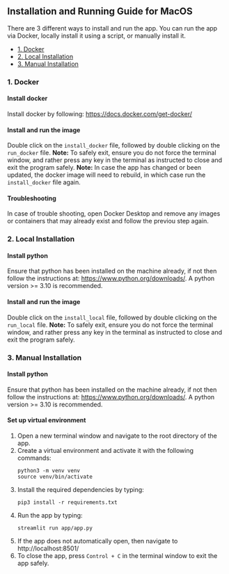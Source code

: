 <!-- omit in toc -->
## Installation and Running Guide for MacOS

There are 3 different ways to install and run the app. You can run the app via Docker, locally install it using a script, or manually install it.

- [1. Docker](#1-docker)
- [2. Local Installation](#2-local-installation)
- [3. Manual Installation](#3-manual-installation)

### 1. Docker

<!-- omit in toc -->
#### Install docker
Install docker by following: https://docs.docker.com/get-docker/

<!-- omit in toc -->
#### Install and run the image
Double click on the `install_docker` file, followed by double clicking on the `run_docker` file.
**Note:** To safely exit, ensure you do not force the terminal window, and rather press any key in the terminal as instructed to close and exit the program safely.
**Note:** In case the app has changed or been updated, the docker image will need to rebuild, in which case run the `install_docker` file again.

<!-- omit in toc -->
#### Troubleshooting
In case of trouble shooting, open Docker Desktop and remove any images or containers that may already exist and follow the previou step again.

### 2. Local Installation

<!-- omit in toc -->
#### Install python
Ensure that python has been installed on the machine already, if not then follow the instructions at: https://www.python.org/downloads/.
A python version >= 3.10 is recommended.

<!-- omit in toc -->
#### Install and run the image
Double click on the `install_local` file, followed by double clicking on the `run_local` file.
**Note:** To safely exit, ensure you do not force the terminal window, and rather press any key in the terminal as instructed to close and exit the program safely.

### 3. Manual Installation

<!-- omit in toc -->
#### Install python
Ensure that python has been installed on the machine already, if not then follow the instructions at: https://www.python.org/downloads/.
A python version >= 3.10 is recommended.

<!-- omit in toc -->
#### Set up virtual environment
1. Open a new terminal window and navigate to the root directory of the app.
2. Create a virtual environment and activate it with the following commands:
   ```
   python3 -m venv venv
   source venv/bin/activate
   ```
3. Install the required dependencies by typing:
   ```
   pip3 install -r requirements.txt
   ```
4. Run the app by typing:
   ```
   streamlit run app/app.py
   ```
5. If the app does not automatically open, then navigate to http://localhost:8501/
6. To close the app, press `Control + C` in the terminal window to exit the app safely.



